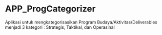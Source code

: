 # APP_ProgCategorizer
Aplikasi untuk mengkategorisasikan Program Budaya/Aktivitas/Deliverables menjadi 3 kategori : Strategis, Taktikal, dan Operasinal
